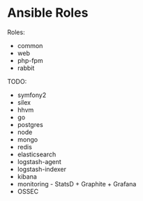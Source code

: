 Ansible Roles
=============

Roles:

* common
* web
* php-fpm
* rabbit

TODO:

* symfony2
* silex
* hhvm
* go
* postgres
* node
* mongo
* redis
* elasticsearch
* logstash-agent
* logstash-indexer
* kibana
* monitoring - StatsD + Graphite + Grafana
* OSSEC
